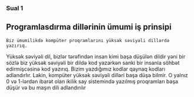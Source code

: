 ### Sual 1

## Programlasdırma dillərinin ümumi iş prinsipi
    Biz ümumilikdə kompüter proqramlarını yüksək səviyəli dillərdə yazırıq. 
Yüksək səviyəli dil, bizlər tərəfindən insan kimi başa düşülən dildir yəni bir sözlə biz yüksək səviyəli bir dildə kod yazarkən sanki bir insanla söhbət edirmişcəsinə kod yazırıq. Bizim yazdığımız kodlar qaynaq kodları adlandırlır.
    Lakin, kompüter yüksək səviyəli dilləri başa düşə bilmir. O yalnız 0 və 1-lərdən ibarət olan
 ikilik say sistemində yazılmış proqramları başa düşür və bu maşın dili adlandırılır
